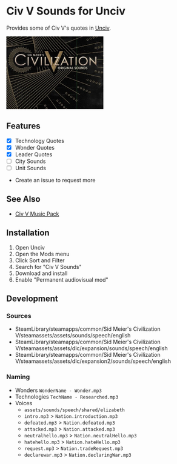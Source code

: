 # Civ V Sounds for Unciv

Provides some of Civ V's quotes in [Unciv](https://github.com/yairm210/Unciv).

![Preview](preview.png)

## Features

- [x] Technology Quotes
- [x] Wonder Quotes
- [x] Leader Quotes
- [ ] City Sounds
- [ ] Unit Sounds
- Create an issue to request more

## See Also

- [Civ V Music Pack](https://github.com/Kurwizimi/Civ-V-Music-Pack)

## Installation

1. Open Unciv
2. Open the Mods menu
3. Click Sort and Filter
4. Search for "Civ V Sounds"
5. Download and install
6. Enable "Permanent audiovisual mod"

## Development

### Sources

- SteamLibrary/steamapps/common/Sid Meier's Civilization V/steamassets/assets/sounds/speech/english
- SteamLibrary/steamapps/common/Sid Meier's Civilization V/steamassets/assets/dlc/expansion/sounds/speech/english
- SteamLibrary/steamapps/common/Sid Meier's Civilization V/steamassets/assets/dlc/expansion2/sounds/speech/english

### Naming

- Wonders `WonderName - Wonder.mp3`
- Technologies `TechName - Researched.mp3`
- Voices
  - `assets/sounds/speech/shared/elizabeth`
  - `intro.mp3` > `Nation.introduction.mp3`
  - `defeated.mp3` > `Nation.defeated.mp3`
  - `attacked.mp3` > `Nation.attacked.mp3`
  - `neutralhello.mp3` > `Nation.neutralHello.mp3`
  - `hatehello.mp3` > `Nation.hateHello.mp3`
  - `request.mp3` > `Nation.tradeRequest.mp3`
  - `declarewar.mp3` > `Nation.declaringWar.mp3`
